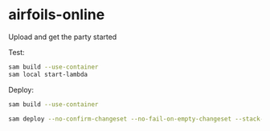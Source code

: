 # airfoils-online

Upload and get the party started

Test:
```bash
sam build --use-container
sam local start-lambda
```

Deploy:
```bash
sam build --use-container

sam deploy --no-confirm-changeset --no-fail-on-empty-changeset --stack-name airfoils-online --s3-bucket airfoils-online --capabilities CAPABILITY_IAM --region us-west-1 --resolve-image-repos
```


